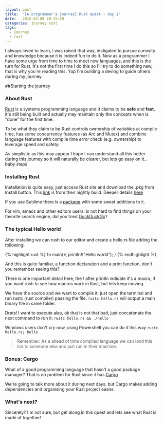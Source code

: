 ```yaml
---
layout: post
title:  "[A programmer's journey] Rust quest - day 1"
date:   2015-03-08 20:15:00
categories: journey rust
tags:
  - journey
  - rust
---
```

I always loved to learn, I was raised that way, instigated to pursue curiosity and knowledge because it is indeed fun to do it.
Now as a programmer I have some urge from time to time to meet new languages, and this is the turn for Rust.
It's not the first time I do this so I'll try to do something new, that is why you're reading this. Yup I'm building a devlog to guide others during my journey.

##Starting the journey

### About Rust

[Rust](http://www.rust-lang.org/) is a systems programming language and it claims to be **safe** and **fast**, it's still being built and actually may maintain only the concepts when is "done" for the first time.  

To be what they claim to be Rust controls ownership of variables at compile time, has some concurrency features (as Arc and Mutex) and combine language features with compile time error check (e.g. ownership) to leverage speed and safety.


As simplistic as this may appear I hope I can understand all this better during this journey so it will naturally be clearer, but lets go easy on it... baby steps

### Installing Rust

Installation is quite easy, just access Rust site and download the .pkg from Install button. This [link](https://static.rust-lang.org/dist/rust-nightly-x86_64-apple-darwin.pkg) is from their nightly build. Deeper details [here](http://doc.rust-lang.org/book/installing-rust.html)


If you use Sublime there is a [package](https://packagecontrol.io/packages/Rust) with some sweet additions to it.


For vim, emacs and other editors users: is not hard to find things on your favorite search engine, did you tried [DuckDuckGo](https://duckduckgo.com/)?

### The typical Hello world

After installing we can rush to our editor and create a hello.rs file adding the following:

{% highlight rust %}
fn main(){
    println!("Hello world");
}
{% endhighlight %}

And this is quite familiar, a function declaration and a print function, don't you remember seeing this?


There is one important detail here, the ! after println indicate it's a macro, if you want rush to see how macros work in Rust, but lets keep moving.


We have the source and we want to compile it, just open the terminal and run rustc (rust compiler) passing the file.
`rustc hello.rs` will output a main binary file in same folder.


Drats! I want to execute also, ok that is not that bad, just concatenate the next command to run it: `rustc hello.rs && ./hello`


Windows users don't cry now, using Powershell you can do it this way
`rustc hello.rs; hello`


> Remember: As a ahead of time compiled language we can land this bin to someone else and just run in their machine.

### Bonus: Cargo

What of a good programming language that hasn't a good package manager? That is no problem for Rust since it has [Cargo](https://crates.io/)

We're going to talk more about it during next days, but Cargo makes adding dependencies and organising your Rust project easier.

### What's next?

Sincerely? I'm not sure, but get along in this quest and lets see what Rust is made of together!
